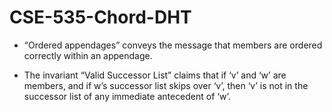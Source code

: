 CSE-535-Chord-DHT
=================


- “Ordered appendages” conveys the message that members are ordered correctly within an appendage.

- The invariant “Valid Successor List” claims that if ‘v’ and ‘w’ are members, and if w’s successor 
list skips over ‘v’, then ‘v’ is not in the successor list of any immediate antecedent of ‘w’. 
